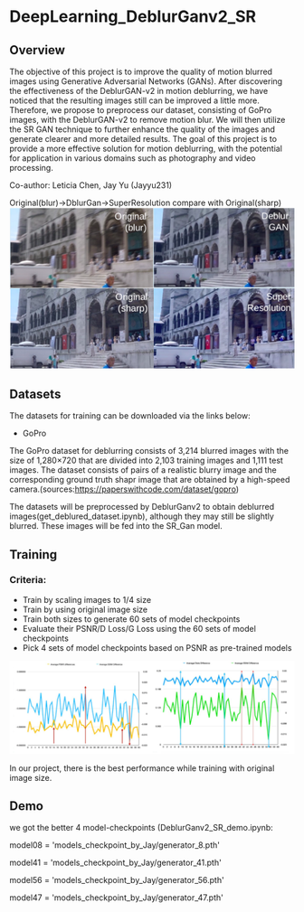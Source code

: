 # DeepLearning_DeblurGanv2_SR
## Overview
The objective of this project is to improve the quality of motion blurred images using Generative Adversarial Networks (GANs). After discovering the effectiveness of the DeblurGAN-v2 in motion deblurring, we have noticed that the resulting images still can be improved a little more. Therefore, we propose to preprocess our dataset, consisting of GoPro images, with the DeblurGAN-v2 to remove motion blur. We will then utilize the SR GAN technique to further enhance the quality of the images and generate clearer and more detailed results. The goal of this project is to provide a more effective solution for motion deblurring, with the potential for application in various domains such as photography and video processing.

Co-author: Leticia Chen, Jay Yu (Jayyu231)

Original(blur)->DblurGan->SuperResolution compare with Original(sharp)
![image](https://github.com/leticia-chen/DeepLearning_DeblurGan2_SR/blob/main/Images/readme_image.png)

## Datasets
The datasets for training can be downloaded via the links below:

* GoPro

The GoPro dataset for deblurring consists of 3,214 blurred images with the size of 1,280×720 that are divided into 2,103 training images and 1,111 test images. The dataset consists of pairs of a realistic blurry image and the corresponding ground truth shapr image that are obtained by a high-speed camera.(sources:https://paperswithcode.com/dataset/gopro)

The datasets will be preprocessed by DeblurGanv2 to obtain deblurred images(get_deblured_dataset.ipynb), although they may still be slightly blurred. These images will be fed into the SR_Gan model.

## Training

### Criteria:
* Train by scaling images to 1/4 size
* Train by using original image size
* Train both sizes to generate 60 sets of model checkpoints
* Evaluate their PSNR/D Loss/G Loss using the 60 sets of model checkpoints
* Pick 4 sets of model checkpoints based on PSNR as pre-trained models

![image](https://github.com/leticia-chen/DeepLearning_DeblurGan2_SR/blob/main/Images/psnr_ssm.png)

In our project, there is the best performance while training with original image size.

## Demo

we got the better 4 model-checkpoints (DeblurGanv2_SR_demo.ipynb:

model08 = 'models_checkpoint_by_Jay/generator_8.pth'

model41 = 'models_checkpoint_by_Jay/generator_41.pth'

model56 = 'models_checkpoint_by_Jay/generator_56.pth'

model47 = 'models_checkpoint_by_Jay/generator_47.pth'
